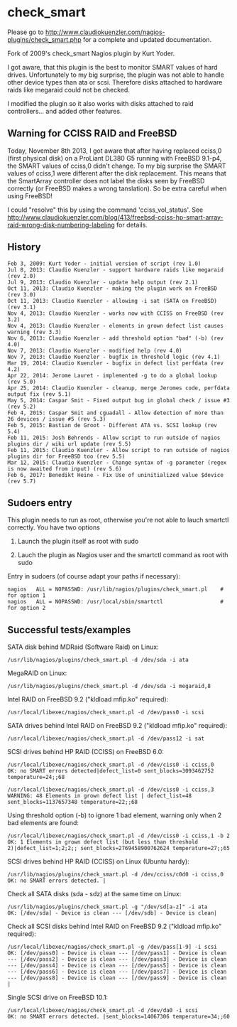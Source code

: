 check_smart
===========

Please go to http://www.claudiokuenzler.com/nagios-plugins/check_smart.php for a complete and updated documentation.

Fork of 2009's check_smart Nagios plugin by Kurt Yoder. 

I got aware, that this plugin is the best to monitor SMART values of hard drives.
Unfortunately to my big surprise, the plugin was not able to handle other device types than ata or scsi.
Therefore disks attached to hardware raids like megaraid could not be checked.

I modified the plugin so it also works with disks attached to raid controllers... and added other features.

Warning for CCISS RAID and FreeBSD
-------------------------
Today, November 8th 2013, I got aware that after having replaced cciss,0 (first physical disk) on a ProLiant DL380 G5 
running with FreeBSD 9.1-p4, the SMART values of cciss,0 didn't change. To my big surprise the SMART values of cciss,1 were
different after the disk replacement. This means that the SmartArray controller does not label the disks seen 
by FreeBSD correctly (or FreeBSD makes a wrong tanslation). So be extra careful when using FreeBSD!

I could "resolve" this by using the command 'cciss_vol_status'. 
See http://www.claudiokuenzler.com/blog/413/freebsd-cciss-hp-smart-array-raid-wrong-disk-numbering-labeling for details.

History
-------------------------

    Feb 3, 2009: Kurt Yoder - initial version of script (rev 1.0)
    Jul 8, 2013: Claudio Kuenzler - support hardware raids like megaraid (rev 2.0)
    Jul 9, 2013: Claudio Kuenzler - update help output (rev 2.1)
    Oct 11, 2013: Claudio Kuenzler - making the plugin work on FreeBSD (rev 3.0)
    Oct 11, 2013: Claudio Kuenzler - allowing -i sat (SATA on FreeBSD) (rev 3.1)
    Nov 4, 2013: Claudio Kuenzler - works now with CCISS on FreeBSD (rev 3.2)
    Nov 4, 2013: Claudio Kuenzler - elements in grown defect list causes warning (rev 3.3)
    Nov 6, 2013: Claudio Kuenzler - add threshold option "bad" (-b) (rev 4.0)
    Nov 7, 2013: Claudio Kuenzler - modified help (rev 4.0)
    Nov 7, 2013: Claudio Kuenzler - bugfix in threshold logic (rev 4.1)
    Mar 19, 2014: Claudio Kuenzler - bugfix in defect list perfdata (rev 4.2)
    Apr 22, 2014: Jerome Lauret - implemented -g to do a global lookup (rev 5.0)
    Apr 25, 2014: Claudio Kuenzler - cleanup, merge Jeromes code, perfdata output fix (rev 5.1)
    May 5, 2014: Caspar Smit - Fixed output bug in global check / issue #3 (rev 5.2)
    Feb 4, 2015: Caspar Smit and cguadall - Allow detection of more than 26 devices / issue #5 (rev 5.3)
    Feb 5, 2015: Bastian de Groot - Different ATA vs. SCSI lookup (rev 5.4)
    Feb 11, 2015: Josh Behrends - Allow script to run outside of nagios plugins dir / wiki url update (rev 5.5)
    Feb 11, 2015: Claudio Kuenzler - Allow script to run outside of nagios plugins dir for FreeBSD too (rev 5.5)
    Mar 12, 2015: Claudio Kuenzler - Change syntax of -g parameter (regex is now awaited from input) (rev 5.6)
    Feb 6, 2017: Benedikt Heine - Fix Use of uninitialized value $device (rev 5.7)



Sudoers entry
-------------------------
This plugin needs to run as root, otherwise you're not able to lauch smartctl correctly. 
You have two options

1) Launch the plugin itself as root with sudo

2) Lauch the plugin as Nagios user and the smartctl command as root with sudo

Entry in sudoers (of course adapt your paths if necessary):

    nagios   ALL = NOPASSWD: /usr/lib/nagios/plugins/check_smart.pl    # for option 1
    nagios   ALL = NOPASSWD: /usr/local/sbin/smartctl                  # for option 2


Successful tests/examples
-------------------------
SATA disk behind MDRaid (Software Raid) on Linux:

    /usr/lib/nagios/plugins/check_smart.pl -d /dev/sda -i ata

MegaRAID on Linux:

    /usr/lib/nagios/plugins/check_smart.pl -d /dev/sda -i megaraid,8
    
Intel RAID on FreeBSD 9.2 ("kldload mfip.ko" required):

    /usr/local/libexec/nagios/check_smart.pl -d /dev/pass0 -i scsi
    
SATA drives behind Intel RAID on FreeBSD 9.2 ("kldload mfip.ko" required):

    /usr/local/libexec/nagios/check_smart.pl -d /dev/pass12 -i sat
    
SCSI drives behind HP RAID (CCISS) on FreeBSD 6.0:

    /usr/local/libexec/nagios/check_smart.pl -d /dev/ciss0 -i cciss,0
    OK: no SMART errors detected|defect_list=0 sent_blocks=3093462752 temperature=24;;68
    
    /usr/local/libexec/nagios/check_smart.pl -d /dev/ciss0 -i cciss,3
    WARNING: 48 Elements in grown defect list | defect_list=48 sent_blocks=1137657348 temperature=22;;68
    
Using threshold option (-b) to ignore 1 bad element, warning only when 2 bad elements are found:

    /usr/local/libexec/nagios/check_smart.pl -d /dev/ciss0 -i cciss,1 -b 2
    OK: 1 Elements in grown defect list (but less than threshold 2)|defect_list=1;2;2;; sent_blocks=2769458900762624 temperature=27;;65
    
SCSI drives behind HP RAID (CCISS) on Linux (Ubuntu hardy):

    /usr/lib/nagios/plugins/check_smart.pl -d /dev/cciss/c0d0 -i cciss,0        
    OK: no SMART errors detected. |

Check all SATA disks (sda - sdz) at the same time on Linux:

    /usr/lib/nagios/plugins/check_smart.pl -g "/dev/sd[a-z]" -i ata        
    OK: [/dev/sda] - Device is clean --- [/dev/sdb] - Device is clean|
    
Check all SCSI disks behind Intel RAID on FreeBSD 9.2 ("kldload mfip.ko" required):

    /usr/local/libexec/nagios/check_smart.pl -g /dev/pass[1-9] -i scsi
    OK: [/dev/pass0] - Device is clean --- [/dev/pass1] - Device is clean --- [/dev/pass2] - Device is clean --- [/dev/pass3] - Device is clean --- [/dev/pass4] - Device is clean --- [/dev/pass5] - Device is clean --- [/dev/pass6] - Device is clean --- [/dev/pass7] - Device is clean --- [/dev/pass8] - Device is clean --- [/dev/pass9] - Device is clean | 

Single SCSI drive on FreeBSD 10.1:

    /usr/local/libexec/nagios/check_smart.pl -d /dev/da0 -i scsi
    OK: no SMART errors detected. |sent_blocks=14067306 temperature=34;;60


